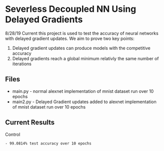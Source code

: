 # Severless Decoupled NN Using Delayed Gradients

8/28/19
Current this project is used to test the accuracy of neural networks with delayed gradient updates. We aim to prove two key points:

1. Delayed gradient updates can produce models with the competitive accuracy
2. Delayed gradients reach a global minimum relativly the same number of iterations

## Files 
* main.py - normal alexnet implementation of mnist dataset run over 10 epochs
* main2.py - Delayed Gradient updates added to alexnet implementation of mnist dataset run over 10 epochs

## Current Results

Control 

    - 99.0814% test accuracy over 10 epochs 
    
    

